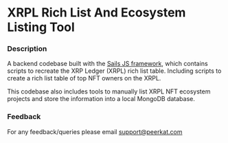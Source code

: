 # XRPL Rich List And Ecosystem Listing Tool


### Description

A backend codebase built with the [Sails JS framework](https://sailsjs.com/), which contains scripts to recreate the XRP Ledger (XRPL) rich list table. Including scripts to create a rich list table of top NFT owners on the XRPL. 

This codebase also includes tools to manually list XRPL NFT ecosystem projects and store the information into a local MongoDB database.


### Feedback

For any feedback/queries please email [support@peerkat.com](mailto:support@peerkat.com)